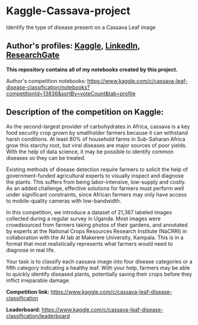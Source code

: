 # Kaggle-Cassava-project
Identify the type of disease present on a Cassava Leaf image

Author's profiles: [Kaggle](https://www.kaggle.com/maksymshkliarevskyi), [LinkedIn](https://www.linkedin.com/in/maksym-shkliarevskyi-8835581b1), [ResearchGate](https://www.researchgate.net/profile/Maksym_Shkliarevskyi)
-
**This repository contains all of my notebooks created by this project.**

Author's competition notebooks: https://www.kaggle.com/c/cassava-leaf-disease-classification/notebooks?competitionId=13836&sortBy=voteCount&tab=profile

**Description of the competition on Kaggle:**
-
As the second-largest provider of carbohydrates in Africa, cassava is a key food security crop grown by smallholder farmers because it can withstand harsh conditions. At least 80% of household farms in Sub-Saharan Africa grow this starchy root, but viral diseases are major sources of poor yields. With the help of data science, it may be possible to identify common diseases so they can be treated.

Existing methods of disease detection require farmers to solicit the help of government-funded agricultural experts to visually inspect and diagnose the plants. This suffers from being labor-intensive, low-supply and costly. As an added challenge, effective solutions for farmers must perform well under significant constraints, since African farmers may only have access to mobile-quality cameras with low-bandwidth.

In this competition, we introduce a dataset of 21,367 labeled images collected during a regular survey in Uganda. Most images were crowdsourced from farmers taking photos of their gardens, and annotated by experts at the National Crops Resources Research Institute (NaCRRI) in collaboration with the AI lab at Makerere University, Kampala. This is in a format that most realistically represents what farmers would need to diagnose in real life.

Your task is to classify each cassava image into four disease categories or a fifth category indicating a healthy leaf. With your help, farmers may be able to quickly identify diseased plants, potentially saving their crops before they inflict irreparable damage.

**Competition link:** https://www.kaggle.com/c/cassava-leaf-disease-classification

**Leaderboard:** https://www.kaggle.com/c/cassava-leaf-disease-classification/leaderboard
